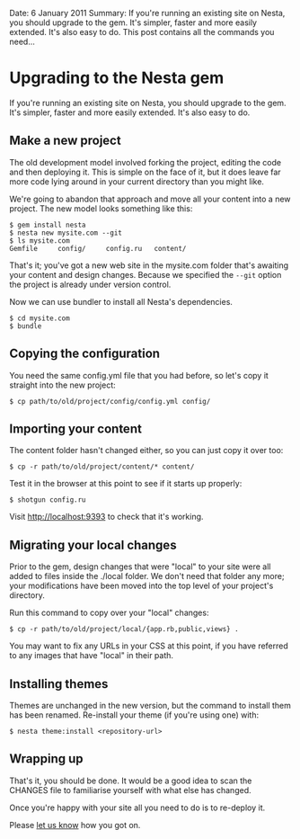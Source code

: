 Date: 6 January 2011
Summary: If you're running an existing site on Nesta, you should upgrade to the gem. It's simpler, faster and more easily extended. It's also easy to do. This post contains all the commands you need...

# Upgrading to the Nesta gem

If you're running an existing site on Nesta, you should upgrade to the
gem. It's simpler, faster and more easily extended. It's also easy to
do.

## Make a new project

The old development model involved forking the project, editing the code
and then deploying it. This is simple on the face of it, but it does
leave far more code lying around in your current directory than you
might like.

We're going to abandon that approach and move all your content into a
new project. The new model looks something like this:

    $ gem install nesta
    $ nesta new mysite.com --git
    $ ls mysite.com
    Gemfile		config/		config.ru	content/

That's it; you've got a new web site in the mysite.com folder that's
awaiting your content and design changes. Because we specified the
`--git` option the project is already under version control.

Now we can use bundler to install all Nesta's dependencies.

    $ cd mysite.com
    $ bundle

## Copying the configuration

You need the same config.yml file that you had before, so let's copy it
straight into the new project:

    $ cp path/to/old/project/config/config.yml config/

## Importing your content

The content folder hasn't changed either, so you can just copy it over
too:

    $ cp -r path/to/old/project/content/* content/

Test it in the browser at this point to see if it starts up properly:

    $ shotgun config.ru

Visit [http://localhost:9393](http://localhost:9393) to check that it's
working.

## Migrating your local changes

Prior to the gem, design changes that were "local" to your site were all
added to files inside the ./local folder. We don't need that folder any
more; your modifications have been moved into the top level of your
project's directory.

Run this command to copy over your "local" changes:

    $ cp -r path/to/old/project/local/{app.rb,public,views} .

You may want to fix any URLs in your CSS at this point, if you have
referred to any images that have "local" in their path.

## Installing themes

Themes are unchanged in the new version, but the command to install them
has been renamed. Re-install your theme (if you're using one) with:

    $ nesta theme:install <repository-url>

## Wrapping up

That's it, you should be done. It would be a good idea to scan the
CHANGES file to familiarise yourself with what else has changed.

Once you're happy with your site all you need to do is to re-deploy it.

Please [let us know](mailto:nesta@librelist.com) how you got on.
